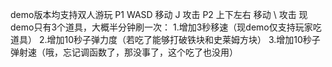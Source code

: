 demo版本均支持双人游玩
P1 WASD 移动 J 攻击
P2 上下左右 移动  \ 攻击
现demo只有3个道具，大概半分钟刷一次：
1.增加3秒移速（现demo仅支持玩家吃道具）
2.增加10秒子弹力度（若吃了能够打破铁块和史莱姆方块）
3.增加10秒子弹射速（哦，忘记调函数了，那没事了，这个吃了也没用）